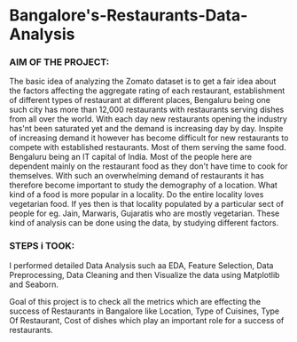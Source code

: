# Bangalore's-Restaurants-Data-Analysis


 ### AIM OF THE PROJECT:
 The basic idea of analyzing the Zomato dataset is to get a fair idea about the factors affecting the aggregate rating of each restaurant, establishment of different types of restaurant at different places, Bengaluru being one such city has more than 12,000 restaurants with restaurants serving dishes from all over the world. With each day new restaurants opening the industry has'nt been saturated yet and the demand is increasing day by day. Inspite of increasing demand it however has become difficult for new restaurants to compete with established restaurants. Most of them serving the same food. Bengaluru being an IT capital of India. Most of the people here are dependent mainly on the restaurant food as they don't have time to cook for themselves. With such an overwhelming demand of restaurants it has therefore become important to study the demography of a location. What kind of a food is more popular in a locality. Do the entire locality loves vegetarian food. If yes then is that locality populated by a particular sect of people for eg. Jain, Marwaris, Gujaratis who are mostly vegetarian. These kind of analysis can be done using the data, by studying different factors.

### STEPS i TOOK:
I performed detailed Data Analysis such aa EDA, Feature Selection, Data Preprocessing, Data Cleaning and then Visualize the data using Matplotlib and Seaborn.

Goal of this project is to check all the metrics which are effecting the success of Restaurants in Bangalore like Location, Type of Cuisines, Type Of Restaurant, Cost of dishes which play an important role for a success of restaurants.
